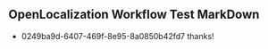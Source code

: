 ## OpenLocalization Workflow Test MarkDown
* 0249ba9d-6407-469f-8e95-8a0850b42fd7 
thanks!<!--HONumber=Mar16_HO2-->
